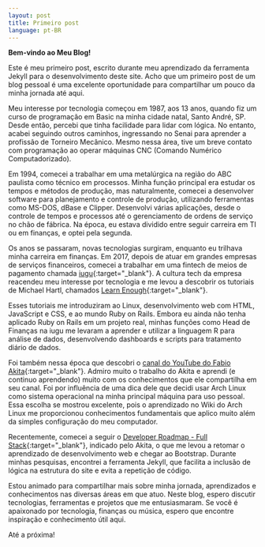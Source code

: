 ```yaml
---
layout: post
title: Primeiro post
language: pt-BR
---
```

**Bem-vindo ao Meu Blog!**

Este é meu primeiro post, escrito durante meu aprendizado da ferramenta Jekyll para o desenvolvimento deste site. Acho que um primeiro post de um blog pessoal é uma excelente oportunidade para compartilhar um pouco da minha jornada até aqui.

Meu interesse por tecnologia começou em 1987, aos 13 anos, quando fiz um curso de programação em Basic na minha cidade natal, Santo André, SP. Desde então, percebi que tinha facilidade para lidar com lógica. No entanto, acabei seguindo outros caminhos, ingressando no Senai para aprender a profissão de Torneiro Mecânico. Mesmo nessa área, tive um breve contato com programação ao operar máquinas CNC (Comando Numérico Computadorizado).

Em 1994, comecei a trabalhar em uma metalúrgica na região do ABC paulista como técnico em processos. Minha função principal era estudar os tempos e métodos de produção, mas naturalmente, comecei a desenvolver software para planejamento e controle de produção, utilizando ferramentas como MS-DOS, dBase e Clipper. Desenvolvi várias aplicações, desde o controle de tempos e processos até o gerenciamento de ordens de serviço no chão de fábrica. Na época, eu estava dividido entre seguir carreira em TI ou em finanças, e optei pela segunda.

Os anos se passaram, novas tecnologias surgiram, enquanto eu trilhava minha carreira em finanças. Em 2017, depois de atuar em grandes empresas de serviços financeiros, comecei a trabalhar em uma fintech de meios de pagamento chamada [iugu](https://iugu.com){:target="_blank"}. A cultura tech da empresa reacendeu meu interesse por tecnologia e me levou a descobrir os tutoriais de Michael Hartl, chamados [Learn Enough](https://learnenough.com){:target="_blank"}.

Esses tutoriais me introduziram ao Linux, desenvolvimento web com HTML, JavaScript e CSS, e ao mundo Ruby on Rails. Embora eu ainda não tenha aplicado Ruby on Rails em um projeto real, minhas funções como Head de Finanças na iugu me levaram a aprender e utilizar a linguagem R para análise de dados, desenvolvendo dashboards e scripts para tratamento diário de dados.

Foi também nessa época que descobri o [canal do YouTube do Fabio Akita](https://www.youtube.com/@Akitando){:target="_blank"}. Admiro muito o trabalho do Akita e aprendi (e continuo aprendendo) muito com os conhecimentos que ele compartilha em seu canal. Foi por influência de uma dica dele que decidi usar Arch Linux como sistema operacional na minha principal máquina para uso pessoal. Essa escolha se mostrou excelente, pois o aprendizado no Wiki do Arch Linux me proporcionou conhecimentos fundamentais que aplico muito além da simples configuração do meu computador.

Recentemente, comecei a seguir o [Developer Roadmap - Full Stack](https://roadmap.sh/full-stack){:target="_blank"}, indicado pelo Akita, o que me levou a retomar o aprendizado de desenvolvimento web e chegar ao Bootstrap. Durante minhas pesquisas, encontrei a ferramenta Jekyll, que facilita a inclusão de lógica na estrutura do site e evita a repetição de código.

Estou animado para compartilhar mais sobre minha jornada, aprendizados e conhecimentos nas diversas áreas em que atuo. Neste blog, espero discutir tecnologias, ferramentas e projetos que me entusiasmaram.  Se você é apaixonado por tecnologia, finanças ou música, espero que encontre inspiração e conhecimento útil aqui.

Até a próxima!
